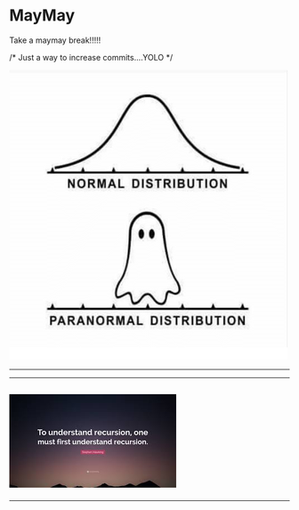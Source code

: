 # MayMay

Take a maymay break!!!!! 




/* Just a way to increase commits....YOLO */

![](https://github.com/KKhushhalR2405/MayMay/blob/master/4pNGN.png)

------------------------------------------------------------------------------------------------------------------------------------------
------------------------------------------------------------------------------------------------------------------------------------------
![](https://github.com/KKhushhalR2405/MayMay/blob/master/recursion.jpg)
------------------------------------------------------------------------------------------------------------------------------------------
------------------------------------------------------------------------------------------------------------------------------------------

